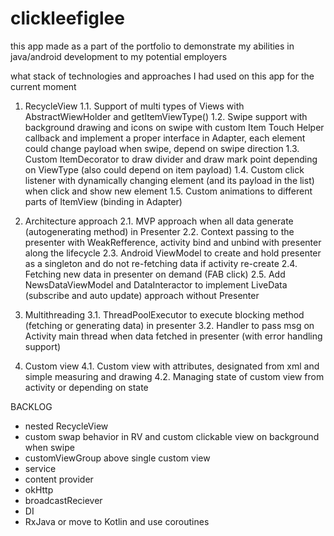 # clickleefiglee
this app made as a part of the portfolio to demonstrate my abilities in java/android development to my potential employers

what stack of technologies and approaches I had used on this app for the current moment

1. RecycleView
1.1. Support of multi types of Views with AbstractWiewHolder and getItemViewType()
1.2. Swipe support with background drawing  and icons on swipe with custom Item Touch Helper callback 
    and implement a proper interface in Adapter, each element could change payload when swipe, depend on swipe direction
1.3. Custom ItemDecorator to draw divider and draw mark point depending on ViewType (also could depend on item payload)
1.4. Custom click listener with dynamically changing element (and its payload in the list) when click and show new element
1.5. Custom animations to different parts of ItemView (binding in Adapter)

2. Architecture approach
2.1. MVP approach when all data generate (autogenerating method) in Presenter
2.2. Context passing to the presenter with WeakRefference, activity bind and unbind with presenter along the lifecycle
2.3. Android ViewModel to create and hold presenter as a singleton and do not re-fetching data if activity re-create
2.4. Fetching new data in presenter on demand (FAB click)
2.5. Add NewsDataViewModel and DataInteractor to implement LiveData (subscribe and auto update) approach without Presenter

3. Multithreading
3.1. ThreadPoolExecutor to execute blocking method (fetching or generating data) in presenter
3.2. Handler to pass msg on Activity main thread when data fetched in presenter (with error handling support)

4. Custom view
4.1. Custom view with attributes, designated from xml and simple measuring and drawing
4.2. Managing state of custom view from activity or depending on state

BACKLOG
- nested RecycleView
- custom swap behavior in RV and custom clickable view on background when swipe
- customViewGroup above single custom view
- service
- content provider
- okHttp
- broadcastReciever
- DI
- RxJava or move to Kotlin and use coroutines
